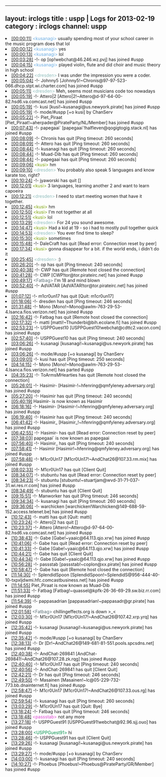 
---
layout: irclogs
title : uspp | Logs for 2013-02-19
category : irclogs
channel: uspp
---
<li class="logitem"><a href="#00:00:11" name="00:00:11" class="time">[00:00:11]</a> <span class="person" style="color:#6aace3">&lt;kusanagi&gt;</span> usually spending most of your school career in the music program does that lol </li>
<li class="logitem"><a href="#00:00:12" name="00:00:12" class="time">[00:00:12]</a> <span class="person" style="color:#6aace3">&lt;kusanagi&gt;</span> yes </li>
<li class="logitem"><a href="#00:00:13" name="00:00:13" class="time">[00:00:13]</a> <span class="person" style="color:#6aace3">&lt;kusanagi&gt;</span> lol </li>
<li class="logitem"><a href="#00:03:28" name="00:03:28" class="time">[00:03:28]</a> -!- <span class="join">op</span> [op!webchat@46.246.wz.pvj] has joined #uspp </li>
<li class="logitem"><a href="#00:04:15" name="00:04:15" class="time">[00:04:15]</a> <span class="person" style="color:#6aace3">&lt;kusanagi&gt;</span> played violin, flute and did choir and music theory in high school </li>
<li class="logitem"><a href="#00:04:22" name="00:04:22" class="time">[00:04:22]</a> <span class="person" style="color:#90bebd">&lt;dresden&gt;</span> I was under the impression you were a coder. </li>
<li class="logitem"><a href="#00:05:04" name="00:05:04" class="time">[00:05:04]</a> -!- <span class="join">Johnny5</span> [Johnny5!~Chronis@97-97-523-066.dhcp.stpt.wi.charter.com] has joined #uspp </li>
<li class="logitem"><a href="#00:05:11" name="00:05:11" class="time">[00:05:11]</a> <span class="person" style="color:#90bebd">&lt;dresden&gt;</span> Meh, seems most musicians code too nowadays </li>
<li class="logitem"><a href="#00:05:19" name="00:05:19" class="time">[00:05:19]</a> -!- <span class="join">Attero|2</span> [Attero|2!~Attero@d-97-64-00-82.hsd6.va.comcast.net] has joined #uspp </li>
<li class="logitem"><a href="#00:05:19" name="00:05:19" class="time">[00:05:19]</a> -!- <span class="join">kusi</span> [kusi!~kusanagi@us.newyork.pirate] has joined #uspp </li>
<li class="logitem"><a href="#00:05:19" name="00:05:19" class="time">[00:05:19]</a> -!- mode/<span class="mode">#uspp</span> [+o kusi] by ChanServ </li>
<li class="logitem"><a href="#00:05:22" name="00:05:22" class="time">[00:05:22]</a> -!- <span class="join">Piet_Piraat</span> [Piet_Piraat!~aherpader@PirateParty/NL/Member] has joined #uspp </li>
<li class="logitem"><a href="#00:07:43" name="00:07:43" class="time">[00:07:43]</a> -!- <span class="join">papegaai`</span> [papegaai`!halfleven@qogigtogig.stack.nl] has joined #uspp </li>
<li class="logitem"><a href="#00:08:09" name="00:08:09" class="time">[00:08:09]</a> -!- <span class="quit">Chronis</span> has quit [Ping timeout: 260 seconds] </li>
<li class="logitem"><a href="#00:08:09" name="00:08:09" class="time">[00:08:09]</a> -!- <span class="quit">Attero</span> has quit [Ping timeout: 260 seconds] </li>
<li class="logitem"><a href="#00:08:44" name="00:08:44" class="time">[00:08:44]</a> -!- <span class="quit">kusanagi</span> has quit [Ping timeout: 260 seconds] </li>
<li class="logitem"><a href="#00:08:44" name="00:08:44" class="time">[00:08:44]</a> -!- <span class="quit">Muad-Dib</span> has quit [Ping timeout: 260 seconds] </li>
<li class="logitem"><a href="#00:08:44" name="00:08:44" class="time">[00:08:44]</a> -!- <span class="quit">papegaai</span> has quit [Ping timeout: 260 seconds] </li>
<li class="logitem"><a href="#00:09:06" name="00:09:06" class="time">[00:09:06]</a> <span class="person" style="color:#7aa308">&lt;kusi&gt;</span> hm </li>
<li class="logitem"><a href="#00:09:10" name="00:09:10" class="time">[00:09:10]</a> <span class="person" style="color:#90bebd">&lt;dresden&gt;</span> You probably also speak 5 languages and know karate too, right? </li>
<li class="logitem"><a href="#00:10:24" name="00:10:24" class="time">[00:10:24]</a> -!- <span class="quit">jyaworski</span> has quit [] </li>
<li class="logitem"><a href="#00:12:01" name="00:12:01" class="time">[00:12:01]</a> <span class="person" style="color:#7aa308">&lt;kusi&gt;</span> 3 languages, learning another 2 and want to learn capoeira </li>
<li class="logitem"><a href="#00:12:21" name="00:12:21" class="time">[00:12:21]</a> <span class="person" style="color:#90bebd">&lt;dresden&gt;</span> I need to start meeting women that have it together. </li>
<li class="logitem"><a href="#00:12:45" name="00:12:45" class="time">[00:12:45]</a> <span class="person" style="color:#7aa308">&lt;kusi&gt;</span> hm </li>
<li class="logitem"><a href="#00:12:50" name="00:12:50" class="time">[00:12:50]</a> <span class="person" style="color:#7aa308">&lt;kusi&gt;</span> I'm not together at all </li>
<li class="logitem"><a href="#00:12:51" name="00:12:51" class="time">[00:12:51]</a> <span class="person" style="color:#7aa308">&lt;kusi&gt;</span> lol </li>
<li class="logitem"><a href="#00:13:29" name="00:13:29" class="time">[00:13:29]</a> <span class="person" style="color:#90bebd">&lt;dresden&gt;</span> For 24 you sound awesome. </li>
<li class="logitem"><a href="#00:14:47" name="00:14:47" class="time">[00:14:47]</a> <span class="person" style="color:#7aa308">&lt;kusi&gt;</span> Had a kid at 19 - so i had to mostly pull together quick </li>
<li class="logitem"><a href="#00:14:53" name="00:14:53" class="time">[00:14:53]</a> <span class="person" style="color:#90bebd">&lt;dresden&gt;</span> You ever find time to sleep? </li>
<li class="logitem"><a href="#00:15:30" name="00:15:30" class="time">[00:15:30]</a> <span class="person" style="color:#7aa308">&lt;kusi&gt;</span> sometimes </li>
<li class="logitem"><a href="#00:15:48" name="00:15:48" class="time">[00:15:48]</a> -!- <span class="quit">DaleCraft</span> has quit [Read error: Connection reset by peer] </li>
<li class="logitem"><a href="#00:17:34" name="00:17:34" class="time">[00:17:34]</a> <span class="person" style="color:#7aa308">&lt;kusi&gt;</span> gonna disappear for a bit. if the world ends, i didn't do it </li>
<li class="logitem"><a href="#00:25:45" name="00:25:45" class="time">[00:25:45]</a> <span class="person" style="color:#90bebd">&lt;dresden&gt;</span> :) </li>
<li class="logitem"><a href="#00:26:20" name="00:26:20" class="time">[00:26:20]</a> -!- <span class="quit">op</span> has quit [Ping timeout: 240 seconds] </li>
<li class="logitem"><a href="#00:40:38" name="00:40:38" class="time">[00:40:38]</a> -!- <span class="quit">CWP</span> has quit [Remote host closed the connection] </li>
<li class="logitem"><a href="#00:41:28" name="00:41:28" class="time">[00:41:28]</a> -!- <span class="join">CWP</span> [CWP!tor@tor.pirateirc.net] has joined #uspp </li>
<li class="logitem"><a href="#00:49:17" name="00:49:17" class="time">[00:49:17]</a> <span class="person" style="color:#596d73">&lt;Fatbag&gt;</span> I'm 18 and mind blown </li>
<li class="logitem"><a href="#00:52:40" name="00:52:40" class="time">[00:52:40]</a> -!- <span class="join">AdVATAR</span> [AdVATAR!tor@tor.pirateirc.net] has joined #uspp </li>
<li class="logitem"><a href="#01:07:12" name="01:07:12" class="time">[01:07:12]</a> -!- <span class="quit">m1cr0un17</span> has quit [Quit: m1cr0un17] </li>
<li class="logitem"><a href="#01:18:06" name="01:18:06" class="time">[01:18:06]</a> -!- <span class="quit">dresden</span> has quit [Ping timeout: 246 seconds] </li>
<li class="logitem"><a href="#01:31:48" name="01:31:48" class="time">[01:31:48]</a> -!- <span class="join">Mono</span> [Mono!~Mono@awlm-763-29-53-4.lsanca.fios.verizon.net] has joined #uspp </li>
<li class="logitem"><a href="#02:16:42" name="02:16:42" class="time">[02:16:42]</a> -!- <span class="quit">Fatbag</span> has quit [Remote host closed the connection] </li>
<li class="logitem"><a href="#02:17:32" name="02:17:32" class="time">[02:17:32]</a> -!- <span class="join">matti</span> [matti!~Thunderbi@bih.ecolane.fi] has joined #uspp </li>
<li class="logitem"><a href="#02:53:23" name="02:53:23" class="time">[02:53:23]</a> -!- <span class="join">USPPGuest10</span> [USPPGuest10!webchat@cdttc2.vacon.com] has joined #uspp </li>
<li class="logitem"><a href="#02:57:40" name="02:57:40" class="time">[02:57:40]</a> -!- <span class="quit">USPPGuest10</span> has quit [Ping timeout: 240 seconds] </li>
<li class="logitem"><a href="#03:06:26" name="03:06:26" class="time">[03:06:26]</a> -!- <span class="join">kusanagi</span> [kusanagi!~kusanagi@us.newyork.pirate] has joined #uspp </li>
<li class="logitem"><a href="#03:06:26" name="03:06:26" class="time">[03:06:26]</a> -!- mode/<span class="mode">#uspp</span> [+o kusanagi] by ChanServ </li>
<li class="logitem"><a href="#03:09:01" name="03:09:01" class="time">[03:09:01]</a> -!- <span class="quit">kusi</span> has quit [Ping timeout: 250 seconds] </li>
<li class="logitem"><a href="#04:14:15" name="04:14:15" class="time">[04:14:15]</a> -!- <span class="part">Mono</span> [Mono!~Mono@awlm-763-29-53-4.lsanca.fios.verizon.net] has parted #uspp </li>
<li class="logitem"><a href="#04:35:23" name="04:35:23" class="time">[04:35:23]</a> -!- <span class="quit">ToArmsMHearties</span> has quit [Remote host closed the connection] </li>
<li class="logitem"><a href="#05:26:01" name="05:26:01" class="time">[05:26:01]</a> -!- <span class="join">Hasimir-</span> [Hasimir-!~hfenring@qmfyleney.adversary.org] has joined #uspp </li>
<li class="logitem"><a href="#05:27:20" name="05:27:20" class="time">[05:27:20]</a> -!- <span class="quit">Hasimir</span> has quit [Ping timeout: 240 seconds] </li>
<li class="logitem"><a href="#05:40:19" name="05:40:19" class="time">[05:40:19]</a> <span class="nick">Hasimir-</span> is now known as <span class="nick">Hasimir</span> </li>
<li class="logitem"><a href="#06:18:16" name="06:18:16" class="time">[06:18:16]</a> -!- <span class="join">Hasimir-</span> [Hasimir-!~hfenring@qmfyleney.adversary.org] has joined #uspp </li>
<li class="logitem"><a href="#06:19:40" name="06:19:40" class="time">[06:19:40]</a> -!- <span class="quit">Hasimir</span> has quit [Ping timeout: 240 seconds] </li>
<li class="logitem"><a href="#06:41:42" name="06:41:42" class="time">[06:41:42]</a> -!- <span class="join">Hasimir_</span> [Hasimir_!~hfenring@qmfyleney.adversary.org] has joined #uspp </li>
<li class="logitem"><a href="#06:42:55" name="06:42:55" class="time">[06:42:55]</a> -!- <span class="quit">Hasimir-</span> has quit [Read error: Connection reset by peer] </li>
<li class="logitem"><a href="#07:38:03" name="07:38:03" class="time">[07:38:03]</a> <span class="nick">papegaai`</span> is now known as <span class="nick">papegaai</span> </li>
<li class="logitem"><a href="#07:56:40" name="07:56:40" class="time">[07:56:40]</a> -!- <span class="quit">Hasimir_</span> has quit [Ping timeout: 240 seconds] </li>
<li class="logitem"><a href="#07:58:41" name="07:58:41" class="time">[07:58:41]</a> -!- <span class="join">Hasimir</span> [Hasimir!~hfenring@qmfyleney.adversary.org] has joined #uspp </li>
<li class="logitem"><a href="#07:58:48" name="07:58:48" class="time">[07:58:48]</a> -!- <span class="join">M1cr0Un17</span> [M1cr0Un17!~AndChat26@107.33.rm.mix] has joined #uspp </li>
<li class="logitem"><a href="#08:02:33" name="08:02:33" class="time">[08:02:33]</a> -!- <span class="quit">M1cr0Un17</span> has quit [Client Quit] </li>
<li class="logitem"><a href="#08:34:07" name="08:34:07" class="time">[08:34:07]</a> -!- <span class="quit">stubuntu</span> has quit [Read error: Connection reset by peer] </li>
<li class="logitem"><a href="#08:34:23" name="08:34:23" class="time">[08:34:23]</a> -!- <span class="join">stubuntu</span> [stubuntu!~stuartjam@wvd-31-71-037-31.wi.res.rr.com] has joined #uspp </li>
<li class="logitem"><a href="#08:34:49" name="08:34:49" class="time">[08:34:49]</a> -!- <span class="quit">stubuntu</span> has quit [Client Quit] </li>
<li class="logitem"><a href="#09:15:51" name="09:15:51" class="time">[09:15:51]</a> -!- <span class="quit">Manworker</span> has quit [Ping timeout: 246 seconds] </li>
<li class="logitem"><a href="#09:34:34" name="09:34:34" class="time">[09:34:34]</a> -!- <span class="quit">kusanagi</span> has quit [Ping timeout: 260 seconds] </li>
<li class="logitem"><a href="#09:36:06" name="09:36:06" class="time">[09:36:06]</a> -!- <span class="join">warchicken</span> [warchicken!Warchicken@149-688-59-152.access.telenet.be] has joined #uspp </li>
<li class="logitem"><a href="#10:12:43" name="10:12:43" class="time">[10:12:43]</a> -!- <span class="quit">matti</span> has quit [Quit: matti] </li>
<li class="logitem"><a href="#10:23:24" name="10:23:24" class="time">[10:23:24]</a> -!- <span class="quit">Attero|2</span> has quit [] </li>
<li class="logitem"><a href="#10:23:37" name="10:23:37" class="time">[10:23:37]</a> -!- <span class="join">Attero</span> [Attero!~Attero@d-97-64-00-82.hsd6.va.comcast.net] has joined #uspp </li>
<li class="logitem"><a href="#10:38:43" name="10:38:43" class="time">[10:38:43]</a> -!- <span class="join">Gabe</span> [Gabe!~yaaic@64.113.qjo.xrw] has joined #uspp </li>
<li class="logitem"><a href="#10:41:06" name="10:41:06" class="time">[10:41:06]</a> -!- <span class="quit">Gabe</span> has quit [Read error: Connection reset by peer] </li>
<li class="logitem"><a href="#10:41:33" name="10:41:33" class="time">[10:41:33]</a> -!- <span class="join">Gabe</span> [Gabe!~yaaic@64.113.qjo.xrw] has joined #uspp </li>
<li class="logitem"><a href="#10:44:21" name="10:44:21" class="time">[10:44:21]</a> -!- <span class="quit">Gabe</span> has quit [Client Quit] </li>
<li class="logitem"><a href="#10:44:34" name="10:44:34" class="time">[10:44:34]</a> -!- <span class="join">Gabe</span> [Gabe!~yaaic@64.113.qjo.xrw] has joined #uspp </li>
<li class="logitem"><a href="#10:56:28" name="10:56:28" class="time">[10:56:28]</a> -!- <span class="join">passstab</span> [passstab!~coplon@xx.pirate] has joined #uspp </li>
<li class="logitem"><a href="#10:58:47" name="10:58:47" class="time">[10:58:47]</a> -!- <span class="quit">Gabe</span> has quit [Remote host closed the connection] </li>
<li class="logitem"><a href="#11:14:30" name="11:14:30" class="time">[11:14:30]</a> -!- <span class="join">SplendidSpoon</span> [SplendidSpoon!~SplendidS@956-444-40-10-txpxljdwmi.hfc.comcastbusiness.net] has joined #uspp </li>
<li class="logitem"><a href="#11:14:55" name="11:14:55" class="time">[11:14:55]</a> <span class="nick">Piet_Piraat</span> is now known as <span class="nick">Muad-Dib</span> </li>
<li class="logitem"><a href="#11:51:33" name="11:51:33" class="time">[11:51:33]</a> -!- <span class="join">Fatbag</span> [Fatbag!~quassel@kpfk-26-36-69-29.sw.biz.rr.com] has joined #uspp </li>
<li class="logitem"><a href="#11:54:39" name="11:54:39" class="time">[11:54:39]</a> -!- <span class="join">pappasadrian</span> [pappasadrian!~pappasadr@gr.pirate] has joined #uspp </li>
<li class="logitem"><a href="#12:01:58" name="12:01:58" class="time">[12:01:58]</a> <span class="person" style="color:#596d73">&lt;Fatbag&gt;</span> chillingeffects.org is down &gt;_&lt; </li>
<li class="logitem"><a href="#12:03:30" name="12:03:30" class="time">[12:03:30]</a> -!- <span class="join">M1cr0Un17</span> [M1cr0Un17!~AndChat26@107.42.xrp.yrq] has joined #uspp </li>
<li class="logitem"><a href="#12:35:42" name="12:35:42" class="time">[12:35:42]</a> -!- <span class="join">kusanagi</span> [kusanagi!~kusanagi@us.newyork.pirate] has joined #uspp </li>
<li class="logitem"><a href="#12:35:42" name="12:35:42" class="time">[12:35:42]</a> -!- mode/<span class="mode">#uspp</span> [+o kusanagi] by ChanServ </li>
<li class="logitem"><a href="#12:38:13" name="12:38:13" class="time">[12:38:13]</a> -!- <span class="join">Dr</span> [Dr!~AndChat26@149-681-81-551.pools.spcsdns.net] has joined #uspp </li>
<li class="logitem"><a href="#12:40:38" name="12:40:38" class="time">[12:40:38]</a> -!- <span class="join">AndChat-269841</span> [AndChat-269841!~AndChat26@107.28.zk.rqg] has joined #uspp </li>
<li class="logitem"><a href="#12:40:40" name="12:40:40" class="time">[12:40:40]</a> -!- <span class="quit">M1cr0Un17</span> has quit [Ping timeout: 240 seconds] </li>
<li class="logitem"><a href="#12:40:56" name="12:40:56" class="time">[12:40:56]</a> -!- <span class="quit">AndChat-269841</span> has quit [Client Quit] </li>
<li class="logitem"><a href="#12:42:21" name="12:42:21" class="time">[12:42:21]</a> -!- <span class="quit">Dr</span> has quit [Ping timeout: 246 seconds] </li>
<li class="logitem"><a href="#12:49:50" name="12:49:50" class="time">[12:49:50]</a> -!- <span class="join">Masainen</span> [Masainen!~lc@05-229-732-773.bb.dnainternet.fi] has joined #uspp </li>
<li class="logitem"><a href="#12:58:47" name="12:58:47" class="time">[12:58:47]</a> -!- <span class="join">M1cr0Un17</span> [M1cr0Un17!~AndChat26@107.33.ous.rg] has joined #uspp </li>
<li class="logitem"><a href="#12:59:54" name="12:59:54" class="time">[12:59:54]</a> -!- <span class="quit">kusanagi</span> has quit [Ping timeout: 260 seconds] </li>
<li class="logitem"><a href="#13:03:29" name="13:03:29" class="time">[13:03:29]</a> -!- <span class="quit">M1cr0Un17</span> has quit [Quit: Bye] </li>
<li class="logitem"><a href="#13:18:24" name="13:18:24" class="time">[13:18:24]</a> -!- <span class="quit">Fatbag</span> has quit [Ping timeout: 246 seconds] </li>
<li class="logitem"><a href="#13:18:48" name="13:18:48" class="time">[13:18:48]</a> <span class="person" style="color:#dc45d1">&lt;passstab&gt;</span> not any more </li>
<li class="logitem"><a href="#13:27:18" name="13:27:18" class="time">[13:27:18]</a> -!- <span class="join">USPPGuest91</span> [USPPGuest91!webchat@92.96.sjj.ouo] has joined #uspp </li>
<li class="logitem"><a href="#13:28:00" name="13:28:00" class="time">[13:28:00]</a> <span class="person" style="color:#01924c">&lt;USPPGuest91&gt;</span> hi </li>
<li class="logitem"><a href="#13:28:46" name="13:28:46" class="time">[13:28:46]</a> -!- <span class="quit">USPPGuest91</span> has quit [Client Quit] </li>
<li class="logitem"><a href="#13:29:26" name="13:29:26" class="time">[13:29:26]</a> -!- <span class="join">kusanagi</span> [kusanagi!~kusanagi@us.newyork.pirate] has joined #uspp </li>
<li class="logitem"><a href="#13:29:27" name="13:29:27" class="time">[13:29:27]</a> -!- mode/<span class="mode">#uspp</span> [+o kusanagi] by ChanServ </li>
<li class="logitem"><a href="#14:03:00" name="14:03:00" class="time">[14:03:00]</a> -!- <span class="quit">kusanagi</span> has quit [Ping timeout: 240 seconds] </li>
<li class="logitem"><a href="#14:10:27" name="14:10:27" class="time">[14:10:27]</a> -!- <span class="join">Phoebus</span> [Phoebus!~Phoebus@PirateParty/GR/Member] has joined #uspp </li>


